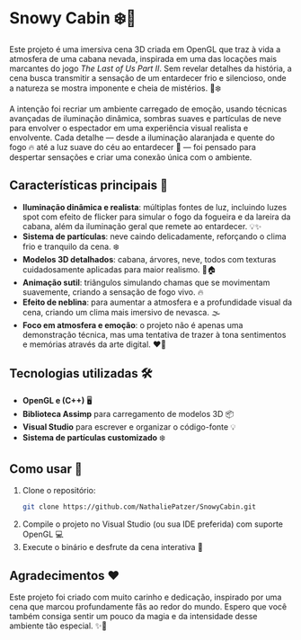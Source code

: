 # Snowy Cabin ❄️🏡

Este projeto é uma imersiva cena 3D criada em OpenGL que traz à vida a atmosfera de uma cabana nevada, inspirada em uma das locações mais marcantes do jogo *The Last of Us Part II*. Sem revelar detalhes da história, a cena busca transmitir a sensação de um entardecer frio e silencioso, onde a natureza se mostra imponente e cheia de mistérios. 🌄❄️

A intenção foi recriar um ambiente carregado de emoção, usando técnicas avançadas de iluminação dinâmica, sombras suaves e partículas de neve para envolver o espectador em uma experiência visual realista e envolvente. Cada detalhe — desde a iluminação alaranjada e quente do fogo 🔥 até a luz suave do céu ao entardecer 🌌 — foi pensado para despertar sensações e criar uma conexão única com o ambiente.

## Características principais 🎯

- **Iluminação dinâmica e realista**: múltiplas fontes de luz, incluindo luzes spot com efeito de flicker para simular o fogo da fogueira e da lareira da cabana, além da iluminação geral que remete ao entardecer. 💡✨  
- **Sistema de partículas**: neve caindo delicadamente, reforçando o clima frio e tranquilo da cena. ❄️  
- **Modelos 3D detalhados**: cabana, árvores, neve, todos com texturas cuidadosamente aplicadas para maior realismo. 🌲🏠  
- **Animação sutil**: triângulos simulando chamas que se movimentam suavemente, criando a sensação de fogo vivo. 🔥  
- **Efeito de neblina**: para aumentar a atmosfera e a profundidade visual da cena, criando um clima mais imersivo de nevasca. 🌫️  
- **Foco em atmosfera e emoção**: o projeto não é apenas uma demonstração técnica, mas uma tentativa de trazer à tona sentimentos e memórias através da arte digital. ❤️🎨  

## Tecnologias utilizadas 🛠️

- **OpenGL e (C++)** 🖥️  
- **Biblioteca Assimp** para carregamento de modelos 3D 📦  
- **Visual Studio** para escrever e organizar o código-fonte 💡  
- **Sistema de partículas customizado** ❄️  

## Como usar 🚀

1. Clone o repositório:  
   ```bash
   git clone https://github.com/NathaliePatzer/SnowyCabin.git
   ```
2. Compile o projeto no Visual Studio (ou sua IDE preferida) com suporte OpenGL 💻  
3. Execute o binário e desfrute da cena interativa 🎉  

## Agradecimentos ❤️

Este projeto foi criado com muito carinho e dedicação, inspirado por uma cena que marcou profundamente fãs ao redor do mundo. Espero que você também consiga sentir um pouco da magia e da intensidade desse ambiente tão especial. ✨🙏  

